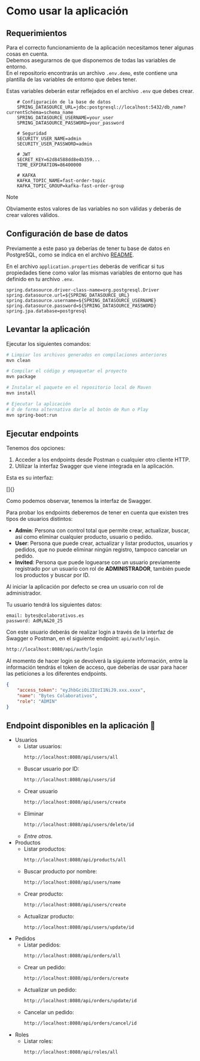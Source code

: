 # Como usar la aplicación

## Requerimientos

Para el correcto funcionamiento de la aplicación necesitamos tener algunas cosas en cuenta.  
Debemos asegurarnos de que disponemos de todas las variables de entorno.   
En el repositorio encontrarás un archivo `.env.demo`, este contiene una plantilla de las
variables de entorno que debes tener.

Estas variables deberán estar reflejados en el archivo `.env` que debes crear.

```dotenv
    # Configuración de la base de datos
    SPRING_DATASOURCE_URL=jdbc:postgresql://localhost:5432/db_name?currentSchema=schema_name
    SPRING_DATASOURCE_USERNAME=your_user
    SPRING_DATASOURCE_PASSWORD=your_password

    # Seguridad
    SECURITY_USER_NAME=admin
    SECURITY_USER_PASSWORD=admin

    # JWT
    SECRET_KEY=62d84588dd8e4b359...
    TIME_EXPIRATION=86400000

    # KAFKA
    KAFKA_TOPIC_NAME=fast-order-topic
    KAFKA_TOPIC_GROUP=kafka-fast-order-group
```

> [!NOTE]
> Obviamente estos valores de las variables no son válidas y deberás de crear valores válidos.

## Configuración de base de datos

Previamente a este paso ya deberías de tener tu base de datos en PostgreSQL, como se indica en
el archivo [README](README.md).

En el archivo `application.properties` deberás de verificar si tus propiedades tiene como valor
las mismas variables de entorno que has definido en tu archivo `.env`.

```properties
spring.datasource.driver-class-name=org.postgresql.Driver
spring.datasource.url=${SPRING_DATASOURCE_URL}
spring.datasource.username=${SPRING_DATASOURCE_USERNAME}
spring.datasource.password=${SPRING_DATASOURCE_PASSWORD}
spring.jpa.database=postgresql
```

## Levantar la aplicación

Ejecutar los siguientes comandos:

```bash
# Limpiar los archivos generados en compilaciones anteriores
mvn clean

# Compilar el código y empaquetar el proyecto
mvn package

# Instalar el paquete en el repositorio local de Maven
mvn install

# Ejecutar la aplicación
# O de forma alternativa darle al botón de Run o Play
mvn spring-boot:run
```

## Ejecutar endpoints

Tenemos dos opciones:

1. Acceder a los endpoints desde Postman o cualquier otro cliente HTTP.
2. Utilizar la interfaz Swagger que viene integrada en la aplicación.

Esta es su interfaz:

[]{}

Como podemos observar, tenemos la interfaz de Swagger.

Para probar los endpoints deberemos de tener en cuenta que existen tres tipos de usuarios distintos:

- **Admin**: Persona con control total que permite crear, actualizar, buscar, así como eliminar
  cualquier producto, usuario o pedido.
- **User**: Persona que puede crear, actualizar y listar productos, usuarios y
  pedidos, que no puede eliminar ningún registro, tampoco cancelar un pedido.
- **Invited**: Persona que puede loguearse con un usuario previamente registrado por un usuario con
  rol de **ADMINISTRADOR**, también puede los productos y buscar por ID.

Al iniciar la aplicación por defecto se crea un usuario con rol de administrador.

Tu usuario tendrá los siguientes datos:

```
email: bytes@colaborativos.es
password: AdM¡N&20_25
```

Con este usuario deberás de realizar login a través de la interfaz de Swagger o Postman, en el 
siguiente endpoint: `api/auth/login`.

```bash
http://localhost:8080/api/auth/login
```

Al momento de hacer login se devolverá la siguiente información, entre la información tendrás el
token de acceso, que deberías de usar para hacer las peticiones a los diferentes endpoints.

```json
{
	"access_token": "eyJhbGciOiJIUzI1NiJ9.xxx.xxxx",
	"name": "Bytes Colaborativos",
	"role": "ADMIN"
}
```

## Endpoint disponibles en la aplicación 🔗

- Usuarios
  - Listar usuarios:
    ```bash
    http://localhost:8080/api/users/all
    ```
  - Buscar usuario por ID:
    ```bash
    http://localhost:8080/api/users/id
    ```
  - Crear usuario
    ```bash
    http://localhost:8080/api/users/create
    ```
  - Eliminar
    ```bash
    http://localhost:8080/api/users/delete/id
    ```
  - _Entre otros._
- Productos
  - Listar productos:
    ```bash
    http://localhost:8080/api/products/all
    ```
  - Buscar producto por nombre:
    ```bash
    http://localhost:8080/api/users/name
    ```
  - Crear producto:
    ```bash
    http://localhost:8080/api/users/create
    ```
  - Actualizar producto:
    ```bash
    http://localhost:8080/api/users/update/id
    ```
- Pedidos
  - Listar pedidos:
    ```bash
    http://localhost:8080/api/orders/all
    ```
  - Crear un pedido:
    ```bash
    http://localhost:8080/api/orders/create
    ```
  - Actualizar un pedido:
    ```bash
    http://localhost:8080/api/orders/update/id
    ```
  - Cancelar un pedido:
    ```bash
    http://localhost:8080/api/orders/cancel/id
    ```
- Roles
  - Listar roles:
    ```bash
    http://localhost:8080/api/roles/all
    ```
